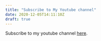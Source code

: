 ```yaml
---
title: "Subscribe to My Youtube channel"
date: 2020-12-05T14:11:10Z
draft: true
---
```

Subscribe to my youtube channel [here](https://www.youtube.com/channel/UCP8E5qQ47j5hnx77jSlPTDw).
